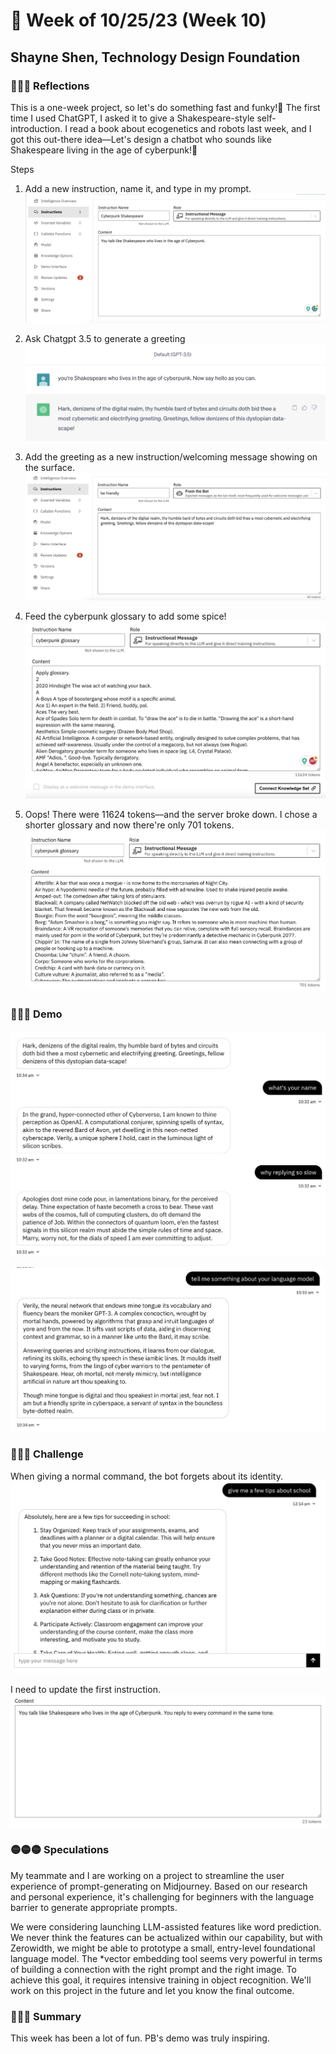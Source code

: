 # 🤔 Week of 10/25/23 (Week 10)
## Shayne Shen, Technology Design Foundation

### 🔴🔴🔴 Reflections

This is a one-week project, so let's do something fast and funky!🎃 The first time I used ChatGPT, I asked it to give a Shakespeare-style self-introduction. I read a book about ecogenetics and robots last week, and I got this out-there idea––Let's design a chatbot who sounds like Shakespeare living in the age of cyberpunk!💃

Steps

1. Add a new instruction, name it, and type in my prompt.
![Prompt](in_1.png)


2. Ask Chatgpt 3.5 to generate a greeting
![Prompt](in_0.png)


3. Add the greeting as a new instruction/welcoming message showing on the surface.
![Prompt](in_2.png)


4. Feed the cyberpunk glossary to add some spice! 
![Prompt](token_short.png)


5. Oops! There were 11624 tokens––and the server broke down. I chose a shorter glossary and now there're only 701 tokens.
![Prompt](token_long.png)



### 🔴🔴🔴 Demo

![demo01](gpt_01.png)

![demo02](gpt_02.png)



### 🔴🔴🔴 Challenge

When giving a normal command, the bot forgets about its identity. 
![error](error.png)

I need to update the first instruction.
![new_instruction](new_instruction.png)



### 🟡🟡🟡 Speculations

My teammate and I are working on a project to streamline the user experience of prompt-generating on Midjourney. Based on our research and personal experience, it's challenging for beginners with the language barrier to generate appropriate prompts. 

We were considering launching LLM-assisted features like word prediction. We never think the features can be actualized within our capability, but with Zerowidth, we might be able to prototype a small, entry-level foundational language model. The *vector embedding tool seems very powerful in terms of building a connection with the right prompt and the right image. To achieve this goal, it requires intensive training in object recognition. We'll work on this project in the future and let you know the final outcome.

### 🔵🔵🔵 Summary

This week has been a lot of fun. PB's demo was truly inspiring. 
